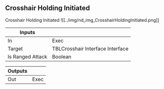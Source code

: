## Crosshair Holding Initiated
Crosshair Holding Initiated
![[../img/nd_img_CrosshairHoldingInitiated.png]]

|Inputs||
|--|--|
| In | Exec |
| Target | TBLCrosshair Interface Interface |
| Is Ranged Attack | Boolean |

|Outputs||
|--|--|
| Out | Exec |
